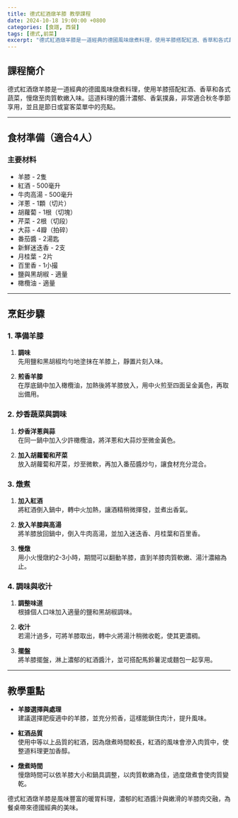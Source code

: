```yaml
---
title: 德式紅酒燉羊膝 教學課程
date: 2024-10-18 19:00:00 +0800
categories: [食譜, 西餐]
tags: [德式,前菜] 
excerpt: "德式紅酒燉羊膝是一道經典的德國風味燉煮料理，使用羊膝搭配紅酒、香草和各式蔬菜，慢燉至肉質軟嫩入味。這道料理的醬汁濃郁、香氣撲鼻，非常適合秋冬季節享用，並且是節日或宴客菜單中的亮點"
---
```


## 課程簡介  
德式紅酒燉羊膝是一道經典的德國風味燉煮料理，使用羊膝搭配紅酒、香草和各式蔬菜，慢燉至肉質軟嫩入味。這道料理的醬汁濃郁、香氣撲鼻，非常適合秋冬季節享用，並且是節日或宴客菜單中的亮點。

---

## 食材準備（適合4人）

### 主要材料
- 羊膝 - 2隻
- 紅酒 - 500毫升
- 牛肉高湯 - 500毫升
- 洋蔥 - 1顆（切片）
- 胡蘿蔔 - 1根（切塊）
- 芹菜 - 2根（切段）
- 大蒜 - 4瓣（拍碎）
- 番茄醬 - 2湯匙
- 新鮮迷迭香 - 2支
- 月桂葉 - 2片
- 百里香 - 1小撮
- 鹽與黑胡椒 - 適量
- 橄欖油 - 適量

---

## 烹飪步驟

### 1. **準備羊膝**

1. **調味**  
   先用鹽和黑胡椒均勻地塗抹在羊膝上，靜置片刻入味。

2. **煎香羊膝**  
   在厚底鍋中加入橄欖油，加熱後將羊膝放入，用中火煎至四面呈金黃色，再取出備用。

### 2. **炒香蔬菜與調味**

1. **炒香洋蔥與蒜**  
   在同一鍋中加入少許橄欖油，將洋蔥和大蒜炒至微金黃色。

2. **加入胡蘿蔔和芹菜**  
   放入胡蘿蔔和芹菜，炒至微軟，再加入番茄醬炒勻，讓食材充分混合。

### 3. **燉煮**

1. **加入紅酒**  
   將紅酒倒入鍋中，轉中火加熱，讓酒精稍微揮發，並煮出香氣。

2. **放入羊膝與高湯**  
   將羊膝放回鍋中，倒入牛肉高湯，並加入迷迭香、月桂葉和百里香。

3. **慢燉**  
   用小火慢燉約2-3小時，期間可以翻動羊膝，直到羊膝肉質軟嫩、湯汁濃縮為止。

### 4. **調味與收汁**

1. **調整味道**  
   根據個人口味加入適量的鹽和黑胡椒調味。

2. **收汁**  
   若湯汁過多，可將羊膝取出，轉中火將湯汁稍微收乾，使其更濃稠。

3. **擺盤**  
   將羊膝擺盤，淋上濃郁的紅酒醬汁，並可搭配馬鈴薯泥或麵包一起享用。

---

## 教學重點

- **羊膝選擇與處理**  
   建議選擇肥瘦適中的羊膝，並充分煎香，這樣能鎖住肉汁，提升風味。

- **紅酒品質**  
   使用中等以上品質的紅酒，因為燉煮時間較長，紅酒的風味會滲入肉質中，使整道料理更加香醇。

- **燉煮時間**  
   慢燉時間可以依羊膝大小和鍋具調整，以肉質軟嫩為佳，過度燉煮會使肉質變乾。

德式紅酒燉羊膝是風味豐富的暖胃料理，濃郁的紅酒醬汁與嫩滑的羊膝肉交融，為餐桌帶來德國經典的美味。
